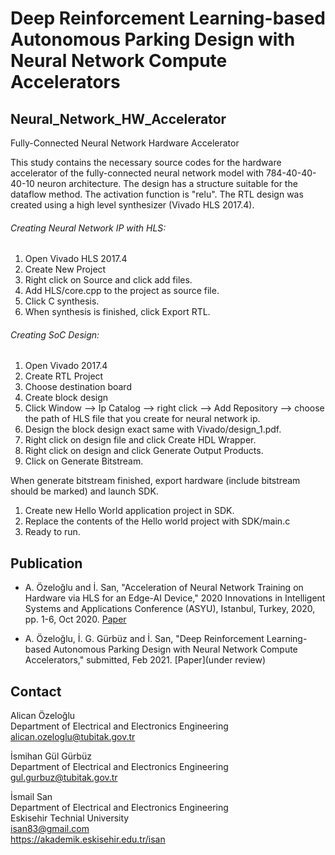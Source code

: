# Deep Reinforcement Learning-based Autonomous Parking Design with Neural Network Compute Accelerators



## Neural_Network_HW_Accelerator
Fully-Connected Neural Network Hardware Accelerator


This study contains the necessary source codes for the hardware accelerator of the fully-connected neural network model with 784-40-40-40-10 neuron architecture. The design has a structure suitable for the dataflow method. The activation function is "relu". The RTL design was created using a high level synthesizer (Vivado HLS 2017.4).

######  Creating Neural Network IP with HLS: ######
1. Open Vivado HLS 2017.4
2. Create New Project
3. Right click on Source and click add files.
4. Add HLS/core.cpp to the project as source file.
5. Click C synthesis.
6. When synthesis is finished, click Export RTL.

######  Creating SoC Design:  ######
1. Open Vivado 2017.4
2. Create RTL Project
3. Choose destination board
4. Create block design
5. Click Window --> Ip Catalog --> right click --> Add Repository --> choose the path of HLS file that you create for neural network ip.
6. Design the block design exact same with Vivado/design_1.pdf.
7. Right click on design file and click Create HDL Wrapper.
8. Right click on design and click Generate Output Products.
9. Click on Generate Bitstream.


When generate bitstream finished, export hardware (include bitstream should be marked) and launch SDK.

1. Create new Hello World application project in SDK.
2. Replace the contents of the Hello world project with SDK/main.c
3. Ready to run.




## Publication

- A. Özeloğlu and İ. San, "Acceleration of Neural Network Training on Hardware via HLS for an Edge-AI Device," 2020 Innovations in Intelligent Systems and Applications Conference (ASYU), Istanbul, Turkey, 2020, pp. 1-6, Oct 2020. [Paper](https://ieeexplore.ieee.org/abstract/document/9259845)

- A. Özeloğlu, İ. G. Gürbüz and İ. San, "Deep Reinforcement Learning-based Autonomous Parking Design
with Neural Network Compute Accelerators," submitted, Feb 2021. [Paper](under review)

## Contact

Alican Özeloğlu <br />
Department of Electrical and Electronics Engineering <br />
alican.ozeloglu@tubitak.gov.tr <br />

İsmihan Gül Gürbüz <br />
Department of Electrical and Electronics Engineering <br />
gul.gurbuz@tubitak.gov.tr <br />

İsmail San <br />
Department of Electrical and Electronics Engineering <br />
Eskisehir Technial University <br />
isan83@gmail.com <br />
https://akademik.eskisehir.edu.tr/isan <br />
